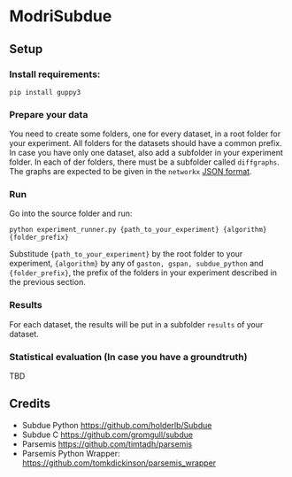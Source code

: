 # ModriSubdue

## Setup
### Install requirements:
```
pip install guppy3
```

### Prepare your data
You need to create some folders, one for every dataset, in a root folder for your experiment. All folders for the datasets should have a common prefix. In case you have only one dataset, also add a subfolder in your experiment folder.
In each of der folders, there must be a subfolder called `diffgraphs`. The graphs are expected to be given in the `networkx` [JSON format](https://networkx.org/documentation/stable/reference/readwrite/json_graph.html).


### Run
Go into the source folder and run:
```
python experiment_runner.py {path_to_your_experiment} {algorithm} {folder_prefix}
```

Substitude `{path_to_your_experiment}` by the root folder to your experiment, `{algorithm}` by any of `gaston, gspan, subdue_python` and `{folder_prefix}`, the prefix of the folders in your experiment described in the previous section.

### Results
For each dataset, the results will be put in a subfolder `results` of your dataset.

### Statistical evaluation (In case you have a groundtruth)
TBD

## Credits
- Subdue Python https://github.com/holderlb/Subdue
- Subdue C https://github.com/gromgull/subdue
- Parsemis https://github.com/timtadh/parsemis
- Parsemis Python Wrapper: https://github.com/tomkdickinson/parsemis_wrapper
